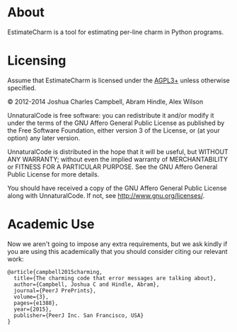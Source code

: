 # About

EstimateCharm is a tool for estimating per-line charm in Python programs.

# Licensing

Assume that EstimateCharm is licensed under the [AGPL3+](LICENSE) unless otherwise
specified.

&copy; 2012-2014 Joshua Charles Campbell, Abram Hindle, Alex Wilson

UnnaturalCode is free software: you can redistribute it and/or modify it under
the terms of the GNU Affero General Public License as published by the Free
Software Foundation, either version 3 of the License, or (at your option) any
later version.

UnnaturalCode is distributed in the hope that it will be useful, but WITHOUT
ANY WARRANTY; without even the implied warranty of MERCHANTABILITY or FITNESS
FOR A PARTICULAR PURPOSE.  See the GNU Affero General Public License for more
details.

You should have received a copy of the GNU Affero General Public License along
with UnnaturalCode.  If not, see <http://www.gnu.org/licenses/>.

# Academic Use

Now we aren't going to impose any extra requirements, but we ask kindly if you 
are using this academically that you should consider citing our relevant work:

    @article{campbell2015charming,
      title={The charming code that error messages are talking about},
      author={Campbell, Joshua C and Hindle, Abram},
      journal={PeerJ PrePrints},
      volume={3},
      pages={e1388},
      year={2015},
      publisher={PeerJ Inc. San Francisco, USA}
    }
